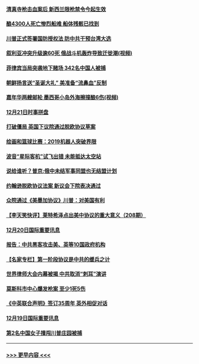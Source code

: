 #### [清真寺枪击血案后 新西兰限枪禁令今起生效](../pages/prog202/a102734655.md?t=12220055) 
#### [酿4300人死亡惨烈船难 船体残骸已找到](../pages/prog202/a102734585.md?t=12220055) 
#### [川普正式签署国防授权法 防中共干预台湾大选](../pages/prog202/a102734587.md?t=12220055) 
#### [叙利亚冲突升级逾60死 俄战斗机轰炸导致迁徙潮(视频)](../pages/prog202/a102734403.md?t=12220055) 
#### [菲律宾当局突袭地下赌场 342名中国人被捕](../pages/prog202/a102734392.md?t=12220055) 
#### [朝鲜扬言送“圣诞大礼” 美准备“流鼻血”反制](../pages/prog202/a102734387.md?t=12220055) 
#### [嘉年华两艘邮轮 墨西哥小岛外海擦撞酿6伤(视频)](../pages/prog202/a102734357.md?t=12220055) 
#### [12月21日时事拼盘](../pages/prog202/a102734213.md?t=12220055) 
#### [打破僵局 英国下议院通过脱欧协议草案](../pages/prog202/a102734197.md?t=12220055) 
#### [绘画和篮球比赛：2019机器人突破界限](../pages/prog202/a102734175.md?t=12220055) 
#### [波音“星际客机”试飞出错 未能抵达太空站](../pages/prog202/a102734149.md?t=12220055) 
#### [说给谁听？普京:俄中未结军事同盟也无结盟计划](../pages/prog202/a102734128.md?t=12220055) 
#### [约翰逊脱欧协议法案 新议会下院表决通过](../pages/prog202/a102734008.md?t=12220055) 
#### [众院通过《美墨加协议》川普：对美国有利](../pages/prog202/a102733996.md?t=12220055) 
#### [【李天笑快评】莱特希泽点出美中协议的重大意义（208期）](../pages/prog202/a102733955.md?t=12220055) 
#### [12月20日国际重要讯息](../pages/prog202/a102733811.md?t=12220055) 
#### [报告：中共黑客攻击美、英等10国政府机构](../pages/prog202/a102733695.md?t=12220055) 
#### [【名家专栏】第一阶段协议是中共的缓兵之计](../pages/prog202/a102733104.md?t=12220055) 
#### [世界律师大会内幕被揭 中共取消“刺耳”演讲](../pages/prog202/a102733621.md?t=12220055) 
#### [莫斯科市中心爆发枪案 至少1死5伤](../pages/prog202/a102733367.md?t=12220055) 
#### [《中英联合声明》签订35周年 英外相促对话](../pages/prog202/a102733192.md?t=12220055) 
#### [12月19日国际重要讯息](../pages/prog202/a102732934.md?t=12220055) 
#### [第2名中国女子擅闯川普庄园被捕](../pages/prog202/a102732884.md?t=12220055) 

----
#### [ >>> 更早内容 <<< ](../indexes/prog202-earlier.md)
